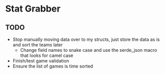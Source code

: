 # Stat Grabber

## TODO
- Stop manually moving data over to my structs, just store the data as is and sort the teams later
  - Change field names to snake case and use the serde_json macro that looks for camel case
- Finish/test game validation
- Ensure the list of games is time sorted

